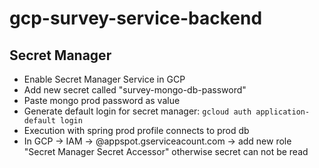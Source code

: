 # gcp-survey-service-backend

## Secret Manager
- Enable Secret Manager Service in GCP
- Add new secret called "survey-mongo-db-password"
- Paste mongo prod password as value
- Generate default login for secret manager: `gcloud auth application-default login`
- Execution with spring prod profile connects to prod db
- In GCP -> IAM -> <projectname>@appspot.gserviceacount.com -> add new role "Secret Manager Secret Accessor" otherwise secret can not be read